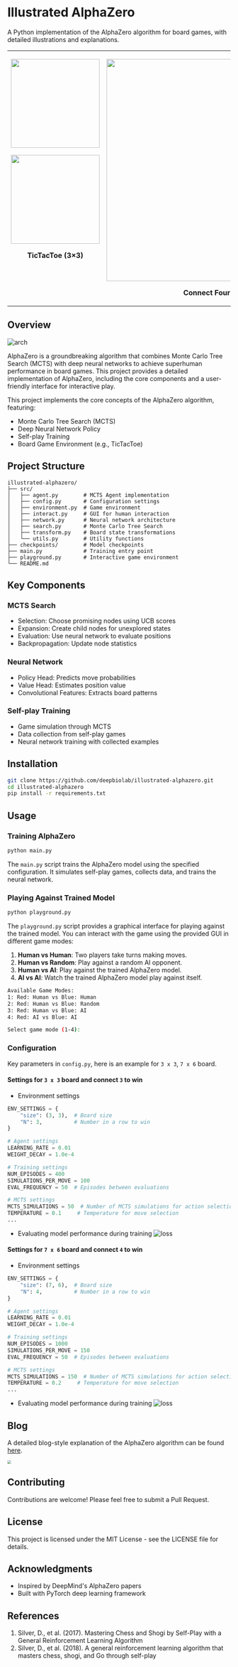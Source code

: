 # Illustrated AlphaZero

A Python implementation of the AlphaZero algorithm for board games, with detailed illustrations and explanations.


<table>
  <tr>
    <td valign="top" width="300px">
      <p align="center"><img src="./assets/3x3-game-ai-ai.gif" width="200"></p>
      <p align="center"><img src="./assets/3x3-game-human-ai.gif" width="200"></p>
      <p align="center"><strong>TicTacToe (3×3)</strong></p>
    </td>
    <td width="500px">
      <p align="center"><img src="./assets/7x4-game.gif" width="500"></p>
      <p align="center"><strong>Connect Four (7×6)</strong></p>
    </td>
  </tr>
</table>


## Overview

![arch](./assets/arch.svg)

AlphaZero is a groundbreaking algorithm that combines Monte Carlo Tree Search (MCTS) with deep neural networks to achieve superhuman performance in board games. This project provides a detailed implementation of AlphaZero, including the core components and a user-friendly interface for interactive play.

This project implements the core concepts of the AlphaZero algorithm, featuring:
- Monte Carlo Tree Search (MCTS)
- Deep Neural Network Policy
- Self-play Training
- Board Game Environment (e.g., TicTacToe)

## Project Structure

```
illustrated-alphazero/
├── src/
│   ├── agent.py        # MCTS Agent implementation
│   ├── config.py       # Configuration settings
│   ├── environment.py  # Game environment
│   ├── interact.py     # GUI for human interaction
│   ├── network.py      # Neural network architecture
│   ├── search.py       # Monte Carlo Tree Search
│   ├── transform.py    # Board state transformations
│   └── utils.py        # Utility functions
├── checkpoints/        # Model checkpoints
├── main.py             # Training entry point
├── playground.py       # Interactive game environment
└── README.md
```

## Key Components

### MCTS Search
- Selection: Choose promising nodes using UCB scores
- Expansion: Create child nodes for unexplored states
- Evaluation: Use neural network to evaluate positions
- Backpropagation: Update node statistics

### Neural Network
- Policy Head: Predicts move probabilities
- Value Head: Estimates position value
- Convolutional Features: Extracts board patterns

### Self-play Training
- Game simulation through MCTS
- Data collection from self-play games
- Neural network training with collected examples


## Installation

```bash
git clone https://github.com/deepbiolab/illustrated-alphazero.git
cd illustrated-alphazero
pip install -r requirements.txt
```

## Usage


### Training AlphaZero

```bash
python main.py
```

The `main.py` script trains the AlphaZero model using the specified configuration. It simulates self-play games, collects data, and trains the neural network.

### Playing Against Trained Model

```bash
python playground.py
```

The `playground.py` script provides a graphical interface for playing against the trained model. You can interact with the game using the provided GUI in different game modes:

1. **Human vs Human**: Two players take turns making moves.
2. **Human vs Random**: Play against a random AI opponent.
3. **Human vs AI**: Play against the trained AlphaZero model.
4. **AI vs AI**: Watch the trained AlphaZero model play against itself.

```bash
Available Game Modes:
1: Red: Human vs Blue: Human
2: Red: Human vs Blue: Random
3: Red: Human vs Blue: AI
4: Red: AI vs Blue: AI

Select game mode (1-4): 
```

### Configuration

Key parameters in `config.py`, here is an example for `3 x 3`, `7 x 6` board.

#### Settings for `3 x 3` board and connect `3` to win

- Environment settings
```python
ENV_SETTINGS = {
	"size": (3, 3),  # Board size
	"N": 3,          # Number in a row to win
}

# Agent settings
LEARNING_RATE = 0.01
WEIGHT_DECAY = 1.0e-4

# Training settings
NUM_EPISODES = 400
SIMULATIONS_PER_MOVE = 100
EVAL_FREQUENCY = 50  # Episodes between evaluations

# MCTS settings
MCTS_SIMULATIONS = 50  # Number of MCTS simulations for action selection
TEMPERATURE = 0.1     # Temperature for move selection
...
```
- Evaluating model performance during training
![loss](./assets/3x3-training-loss.png)

#### Settings for `7 x 6` board and connect `4` to win

- Environment settings
```python
ENV_SETTINGS = {
	"size": (7, 6),  # Board size
	"N": 4,          # Number in a row to win
}

# Agent settings
LEARNING_RATE = 0.01
WEIGHT_DECAY = 1.0e-4

# Training settings
NUM_EPISODES = 1000
SIMULATIONS_PER_MOVE = 150
EVAL_FREQUENCY = 50  # Episodes between evaluations

# MCTS settings
MCTS_SIMULATIONS = 150  # Number of MCTS simulations for action selection
TEMPERATURE = 0.2     # Temperature for move selection
...
```

- Evaluating model performance during training
![loss](./assets/7x4-training-loss.png)


## Blog

A detailed blog-style explanation of the AlphaZero algorithm can be found [here](blog/dive-into-alphazero.pdf).

<img src="./assets/blog-cover.png" style="zoom: 50%;" >


## Contributing

Contributions are welcome! Please feel free to submit a Pull Request.

## License

This project is licensed under the MIT License - see the LICENSE file for details.

## Acknowledgments

- Inspired by DeepMind's AlphaZero papers
- Built with PyTorch deep learning framework

## References

1. Silver, D., et al. (2017). Mastering Chess and Shogi by Self-Play with a General Reinforcement Learning Algorithm
2. Silver, D., et al. (2018). A general reinforcement learning algorithm that masters chess, shogi, and Go through self-play